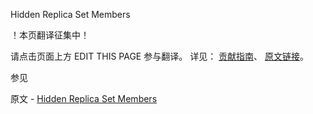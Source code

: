  Hidden Replica Set Members

 ！本页翻译征集中！

请点击页面上方 EDIT THIS PAGE 参与翻译。
详见：
[贡献指南]( https://github.com/JinMuInfo/MongoDB-Manual-zh/blob/master/CONTRIBUTING.md )、
[原文链接](  https://docs.mongodb.com/manual/core/replica-set-hidden-member/  )。

 参见

原文 - [Hidden Replica Set Members]( https://docs.mongodb.com/manual/core/replica-set-hidden-member/ )

